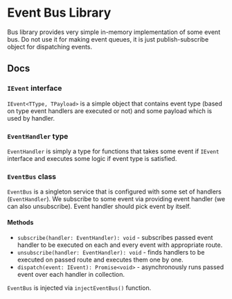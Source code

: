# Event Bus Library

Bus library provides very simple in-memory implementation of some event bus. Do not use it for making event queues, it is just publish-subscribe object for dispatching events. 

## Docs

### `IEvent` interface

`IEvent<TType, TPayload>` is a simple object that contains event type (based on type event handlers are executed or not) and some payload which is used by handler.

### `EventHandler` type

`EventHandler` is simply a type for functions that takes some event if `IEvent` interface and executes some logic if event type is satisfied.

### `EventBus` class

`EventBus` is a singleton service that is configured with some set of handlers (`EventHandler`). We subscribe to some event via providing event handler (we can also unsubscribe). Event handler should pick event by itself.

#### Methods

* `subscribe(handler: EventHandler): void` - subscribes passed event handler to be executed on each and every event with appropriate route.
* `unsubscribe(handler: EventHandler): void` - finds handlers to be executed on passed route and executes them one by one.
* `dispatch(event: IEvent): Promise<void>` - asynchronously runs passed event over each handler in collection.

`EventBus` is injected via `injectEventBus()` function.

